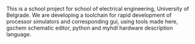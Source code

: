 This is a school project for school of electrical engineering, University of Belgrade. We are developing a toolchain for rapid development of processor simulators and corresponding gui, using tools made here, gschem schematic editor, python and myhdl hardware description language.